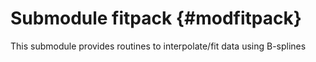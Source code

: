# Submodule fitpack {#modfitpack}

This submodule provides routines to interpolate/fit data using B-splines


